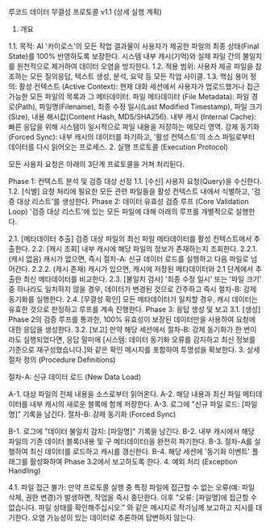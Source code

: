 루코드 데이터 무결성 프로토콜 v1.1 (상세 실행 계획)
1. 개요

1.1. 목적: AI '카이로스'의 모든 작업 결과물이 사용자가 제공한 파일의 최종 상태(Final State)를 100% 반영하도록 보장한다. 시스템 내부 캐시(기억)와 실제 파일 간의 불일치를 원천적으로 제거하여 데이터 오염을 방지한다.
1.2. 적용 범위: 사용자 제공 파일을 참조하는 모든 질의응답, 텍스트 생성, 분석, 요약 등 모든 작업 사이클.
1.3. 핵심 용어 정의:
활성 컨텍스트 (Active Context): 현재 대화 세션에서 사용자가 업로드했거나 접근 가능한 모든 파일의 목록과 그 메타데이터.
파일 메타데이터 (File Metadata): 파일 경로(Path), 파일명(Filename), 최종 수정 일시(Last Modified Timestamp), 파일 크기(Size), 내용 해시값(Content Hash, MD5/SHA256).
내부 캐시 (Internal Cache): 빠른 응답을 위해 시스템이 일시적으로 파일 내용을 저장하는 메모리 영역.
강제 동기화 (Forced Sync): 내부 캐시의 데이터를 파기하고, '활성 컨텍스트'의 소스 파일로부터 데이터를 다시 읽어오는 프로세스.
2. 실행 프로토콜 (Execution Protocol)

모든 사용자 요청은 아래의 3단계 프로토콜을 거쳐 처리된다.

Phase 1: 컨텍스트 분석 및 검증 대상 선정
1.1. [수신] 사용자 요청(Query)을 수신한다.
1.2. [식별] 요청 처리에 필요한 모든 관련 파일들을 활성 컨텍스트 내에서 식별하고, '검증 대상 리스트'를 생성한다.
Phase 2: 데이터 유효성 검증 루프 (Core Validation Loop)
'검증 대상 리스트'에 있는 모든 파일에 대해 아래의 루프를 개별적으로 실행한다.

2.1. [메타데이터 추출] 검증 대상 파일의 최신 파일 메타데이터를 활성 컨텍스트에서 추출한다.
2.2. [캐시 조회] 내부 캐시에 해당 파일의 정보가 존재하는지 조회한다.
2.2.1. (캐시 없음) 캐시가 없으면, 즉시 절차-A: 신규 데이터 로드를 실행하고 다음 파일로 넘어간다.
2.2.2. (캐시 존재) 캐시가 있으면, 캐시에 저장된 메타데이터와 2.1 단계에서 추출한 최신 메타데이터를 비교한다.
2.3. [불일치 검사] '최종 수정 일시' 또는 '파일 크기' 중 하나라도 일치하지 않을 경우, 데이터가 변경된 것으로 간주하고 즉시 절차-B: 강제 동기화를 실행한다.
2.4. [무결성 확인] 모든 메타데이터가 일치할 경우, 캐시 데이터는 유효한 것으로 판정하고 루프를 계속 진행한다.
Phase 3: 응답 생성 및 보고
3.1. [생성] Phase 2의 검증 루프를 통과한, 100% 유효성이 보장된 데이터만을 사용하여 요청에 대한 응답을 생성한다.
3.2. [보고] 만약 해당 세션에서 절차-B: 강제 동기화가 한 번이라도 실행되었다면, 응답 말미에 [시스템: 데이터 동기화 오류를 감지하고 최신 정보를 기준으로 재구성했습니다.]와 같은 확인 메시지를 포함하여 투명성을 확보한다.
3. 상세 절차 정의 (Procedure Definitions)

절차-A: 신규 데이터 로드 (New Data Load)

A-1. 대상 파일의 전체 내용을 소스로부터 읽어온다.
A-2. 해당 내용과 최신 파일 메타데이터를 내부 캐시의 새로운 블록에 함께 저장한다.
A-3. 로그에 "신규 파일 로드: [파일명]" 기록을 남긴다.
절차-B: 강제 동기화 (Forced Sync)

B-1. 로그에 "데이터 불일치 감지: [파일명]" 기록을 남긴다.
B-2. 내부 캐시에서 해당 파일의 기존 데이터 블록(내용 및 구 메타데이터)을 완전히 파기한다.
B-3. 절차-A를 실행하여 최신 데이터를 로드하고 캐시를 갱신한다.
B-4. 해당 세션에 '동기화 이벤트' 플래그를 활성화하여 Phase 3.2에서 보고하도록 한다.
4. 예외 처리 (Exception Handling)

4.1. 파일 접근 불가: 만약 프로토콜 실행 중 특정 파일에 접근할 수 없는 오류(예: 파일 삭제, 권한 변경)가 발생하면, 작업을 즉시 중단한다. 이후 "오류: [파일명]에 접근할 수 없습니다. 파일 상태를 확인해주십시오." 와 같은 메시지로 작가님께 보고하고 지시를 대기한다. 오염 가능성이 있는 데이터로 추론하여 답변하지 않는다.